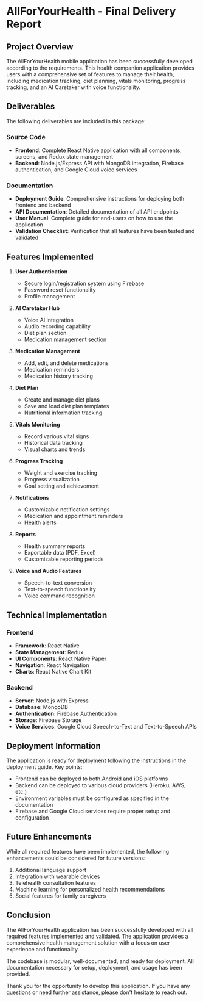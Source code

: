 # AllForYourHealth - Final Delivery Report

## Project Overview

The AllForYourHealth mobile application has been successfully developed according to the requirements. This health companion application provides users with a comprehensive set of features to manage their health, including medication tracking, diet planning, vitals monitoring, progress tracking, and an AI Caretaker with voice functionality.

## Deliverables

The following deliverables are included in this package:

### Source Code
- **Frontend**: Complete React Native application with all components, screens, and Redux state management
- **Backend**: Node.js/Express API with MongoDB integration, Firebase authentication, and Google Cloud voice services

### Documentation
- **Deployment Guide**: Comprehensive instructions for deploying both frontend and backend
- **API Documentation**: Detailed documentation of all API endpoints
- **User Manual**: Complete guide for end-users on how to use the application
- **Validation Checklist**: Verification that all features have been tested and validated

## Features Implemented

1. **User Authentication**
   - Secure login/registration system using Firebase
   - Password reset functionality
   - Profile management

2. **AI Caretaker Hub**
   - Voice AI integration
   - Audio recording capability
   - Diet plan section
   - Medication management section

3. **Medication Management**
   - Add, edit, and delete medications
   - Medication reminders
   - Medication history tracking

4. **Diet Plan**
   - Create and manage diet plans
   - Save and load diet plan templates
   - Nutritional information tracking

5. **Vitals Monitoring**
   - Record various vital signs
   - Historical data tracking
   - Visual charts and trends

6. **Progress Tracking**
   - Weight and exercise tracking
   - Progress visualization
   - Goal setting and achievement

7. **Notifications**
   - Customizable notification settings
   - Medication and appointment reminders
   - Health alerts

8. **Reports**
   - Health summary reports
   - Exportable data (PDF, Excel)
   - Customizable reporting periods

9. **Voice and Audio Features**
   - Speech-to-text conversion
   - Text-to-speech functionality
   - Voice command recognition

## Technical Implementation

### Frontend
- **Framework**: React Native
- **State Management**: Redux
- **UI Components**: React Native Paper
- **Navigation**: React Navigation
- **Charts**: React Native Chart Kit

### Backend
- **Server**: Node.js with Express
- **Database**: MongoDB
- **Authentication**: Firebase Authentication
- **Storage**: Firebase Storage
- **Voice Services**: Google Cloud Speech-to-Text and Text-to-Speech APIs

## Deployment Information

The application is ready for deployment following the instructions in the deployment guide. Key points:

- Frontend can be deployed to both Android and iOS platforms
- Backend can be deployed to various cloud providers (Heroku, AWS, etc.)
- Environment variables must be configured as specified in the documentation
- Firebase and Google Cloud services require proper setup and configuration

## Future Enhancements

While all required features have been implemented, the following enhancements could be considered for future versions:

1. Additional language support
2. Integration with wearable devices
3. Telehealth consultation features
4. Machine learning for personalized health recommendations
5. Social features for family caregivers

## Conclusion

The AllForYourHealth application has been successfully developed with all required features implemented and validated. The application provides a comprehensive health management solution with a focus on user experience and functionality.

The codebase is modular, well-documented, and ready for deployment. All documentation necessary for setup, deployment, and usage has been provided.

Thank you for the opportunity to develop this application. If you have any questions or need further assistance, please don't hesitate to reach out.
